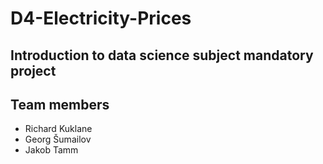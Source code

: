 # D4-Electricity-Prices
## Introduction to data science subject mandatory project

## Team members
 - Richard Kuklane
 - Georg Šumailov
 - Jakob Tamm
